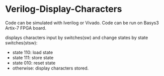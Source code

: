 # Verilog-Display-Characters

Code can be simulated with Iverilog or Vivado. 
Code can be run on Basys3 Artix-7 FPGA board.

displays characters input by switches(sw) and change states by state switches(stsw):
- state 110: load state
- state 111: store state
- state 010: reset state
- otherwise: display characters stored.
